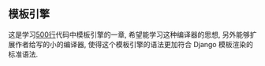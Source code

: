 ## 模板引擎

这是学习[500行](https://github.com/aosabook/500lines "500行")代码中模板引擎的一章, 希望能学习这种编译器的思想, 另外能够扩展作者给写的小的编译器, 使得这个模板引擎的语法更加符合	Django	模板渲染的标准语法.
